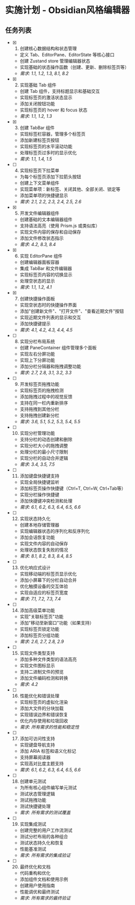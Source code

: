 # 实施计划 - Obsidian风格编辑器

## 任务列表

- [x] 1. 创建核心数据结构和状态管理
  - 定义 Tab、EditorPane、EditorState 等核心接口
  - 创建 Zustand store 管理编辑器状态
  - 实现基础的状态操作函数（创建、更新、删除标签页等）
  - _需求: 1.1, 1.2, 1.3, 8.1, 8.2_

- [x] 2. 实现基础 Tab 组件
  - 创建 Tab 组件，支持标题显示和基础交互
  - 实现标签页的激活状态显示
  - 添加关闭按钮功能
  - 实现标签页的 hover 和 focus 状态
  - _需求: 1.1, 1.2, 1.3_

- [x] 3. 创建 TabBar 组件
  - 实现标签栏容器，管理多个标签页
  - 添加新建标签页按钮
  - 实现标签页的水平滚动功能
  - 处理标签页过多时的显示优化
  - _需求: 1.1, 1.4, 1.5_

- [ ] 4. 实现标签页下拉菜单
  - 为每个标签页添加下拉箭头按钮
  - 创建上下文菜单组件
  - 实现菜单项：新标签、关闭其他、全部关闭、锁定等
  - 添加菜单项的快捷键显示
  - _需求: 2.1, 2.2, 2.3, 2.4, 2.5, 2.6_

- [x] 5. 开发文件编辑器组件
  - 创建基础的文本编辑器组件
  - 支持语法高亮（使用 Prism.js 或类似库）
  - 实现文件内容的保存和自动保存
  - 添加文件修改状态指示
  - _需求: 4.2, 8.3, 8.4_

- [x] 6. 实现 EditorPane 组件
  - 创建编辑器面板容器
  - 集成 TabBar 和文件编辑器
  - 实现标签页内容的切换显示
  - 处理空状态的显示
  - _需求: 1.1, 1.2, 4.1_

- [x] 7. 创建快捷操作面板
  - 实现空状态时的快捷操作界面
  - 添加"创建新文件"、"打开文件"、"查看近期文件"按钮
  - 实现近期文件列表的显示和交互
  - 添加快捷键提示
  - _需求: 4.1, 4.2, 4.3, 4.4, 4.5_

- [ ] 8. 实现分栏布局系统
  - 创建 PaneContainer 组件管理多个面板
  - 实现左右分屏功能
  - 实现上下分屏功能
  - 添加分栏分隔器和拖拽调整功能
  - _需求: 2.7, 2.8, 3.1, 3.2, 3.3_

- [ ] 9. 开发标签页拖拽功能
  - 实现标签页的拖拽检测
  - 添加拖拽过程中的视觉反馈
  - 支持在同一栏内重新排序
  - 支持拖拽到其他分栏
  - 支持拖拽创建新分栏
  - _需求: 3.6, 5.1, 5.2, 5.3, 5.4, 5.5_

- [ ] 10. 实现分栏管理功能
  - 支持分栏的动态创建和删除
  - 实现分栏大小的拖拽调整
  - 处理分栏的最小尺寸限制
  - 实现分栏的自动合并逻辑
  - _需求: 3.4, 3.5, 7.5_

- [ ] 11. 添加键盘快捷键支持
  - 实现全局快捷键监听
  - 添加标签页操作快捷键（Ctrl+T, Ctrl+W, Ctrl+Tab等）
  - 实现分栏操作快捷键
  - 添加快捷键冲突检测和处理
  - _需求: 6.1, 6.2, 6.3, 6.4, 6.5, 6.6_

- [ ] 12. 实现状态持久化
  - 创建本地存储管理器
  - 实现编辑器状态的序列化和反序列化
  - 添加会话恢复功能
  - 实现文件内容的自动保存
  - 处理状态恢复失败的情况
  - _需求: 8.1, 8.2, 8.3, 8.4, 8.5_

- [ ] 13. 优化响应式设计
  - 实现移动端的标签页显示优化
  - 添加小屏幕下的分栏自动合并
  - 优化触摸设备的交互体验
  - 实现自适应的标签页宽度
  - _需求: 7.1, 7.2, 7.3, 7.4_

- [ ] 14. 添加高级菜单功能
  - 实现"关联标签页"功能
  - 添加"移动至新窗口"功能（如果支持）
  - 实现标签页锁定功能
  - 添加标签页分组功能
  - _需求: 2.6, 2.7, 2.8, 2.9_

- [ ] 15. 实现文件类型支持
  - 添加多种文件类型的语法高亮
  - 实现文件图标显示
  - 支持二进制文件的预览
  - 添加文件编码检测和转换
  - _需求: 4.2_

- [ ] 16. 性能优化和错误处理
  - 实现标签页的虚拟化渲染
  - 添加大文件的分块加载
  - 实现错误边界和错误恢复
  - 优化内存使用和垃圾回收
  - _需求: 所有需求的性能和稳定性_

- [ ] 17. 添加可访问性支持
  - 实现键盘导航支持
  - 添加 ARIA 标签和语义化标记
  - 支持屏幕阅读器
  - 实现高对比度主题支持
  - _需求: 6.1, 6.2, 6.3, 6.4, 6.5, 6.6_

- [ ] 18. 创建单元测试
  - 为所有核心组件编写单元测试
  - 测试状态管理逻辑
  - 测试拖拽功能
  - 测试快捷键处理
  - _需求: 所有需求的测试覆盖_

- [ ] 19. 实现集成测试
  - 创建完整的用户工作流测试
  - 测试分栏布局的各种组合
  - 测试状态持久化和恢复
  - 性能基准测试
  - _需求: 所有需求的集成验证_

- [ ] 20. 最终优化和文档
  - 代码重构和优化
  - 添加组件文档和使用示例
  - 创建用户使用指南
  - 性能调优和最终测试
  - _需求: 所有需求的最终验证_